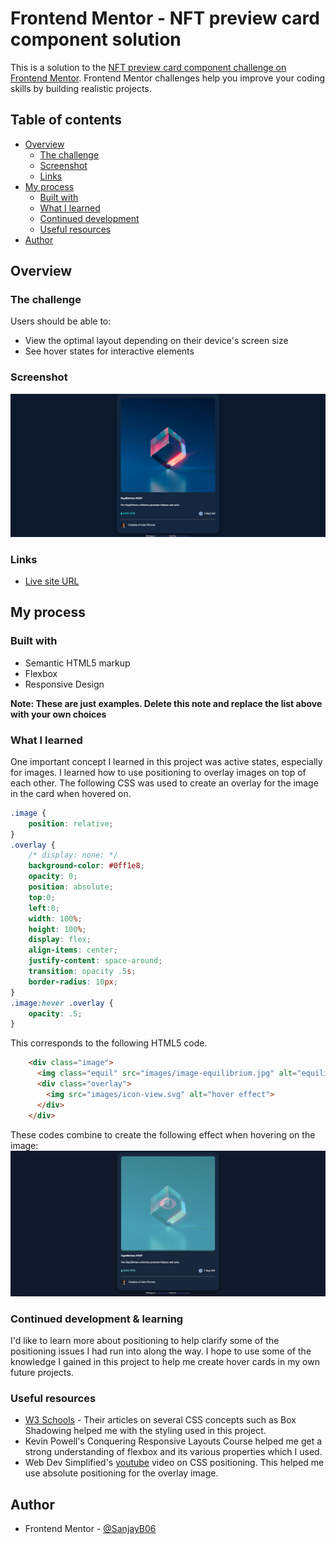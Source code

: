 # Frontend Mentor - NFT preview card component solution

This is a solution to the [NFT preview card component challenge on Frontend Mentor](https://www.frontendmentor.io/challenges/nft-preview-card-component-SbdUL_w0U). Frontend Mentor challenges help you improve your coding skills by building realistic projects. 

## Table of contents

- [Overview](#overview)
  - [The challenge](#the-challenge)
  - [Screenshot](#screenshot)
  - [Links](#links)
- [My process](#my-process)
  - [Built with](#built-with)
  - [What I learned](#what-i-learned)
  - [Continued development](#continued-development)
  - [Useful resources](#useful-resources)
- [Author](#author)


## Overview

### The challenge

Users should be able to:

- View the optimal layout depending on their device's screen size
- See hover states for interactive elements

### Screenshot

![](images/screenshot.png)

### Links
- [Live site URL](https://nft-hover-cart-smb.netlify.app/)

## My process

### Built with

- Semantic HTML5 markup
- Flexbox
- Responsive Design

**Note: These are just examples. Delete this note and replace the list above with your own choices**

### What I learned

One important concept I learned in this project was active states, especially for images. I learned how to use positioning to overlay images on top of each other. The following CSS was used to create an overlay for the image in the card when hovered on. 

```css
.image {
    position: relative;
}
.overlay {
    /* display: none; */
    background-color: #0ff1e8;
    opacity: 0;
    position: absolute;
    top:0;
    left:0;
    width: 100%;
    height: 100%;
    display: flex;
    align-items: center;
    justify-content: space-around;
    transition: opacity .5s;
    border-radius: 10px;
}
.image:hover .overlay {
    opacity: .5;
}
```
This corresponds to the following HTML5 code.
```html
    <div class="image">
      <img class="equil" src="images/image-equilibrium.jpg" alt="equilibrium">
      <div class="overlay">
        <img src="images/icon-view.svg" alt="hover effect">
      </div>
    </div>
```
These codes combine to create the following effect when hovering on the image:
![](images/myactivestate.png)


### Continued development & learning

I'd like to learn more about positioning to help clarify some of the positioning issues I had run into along the way. I hope to use some of the knowledge I gained in this project to help me create hover cards in my own future projects.  

### Useful resources

- [W3 Schools](https://www.w3schools.com) - Their articles on several CSS concepts such as Box Shadowing helped me with the styling used in this project. 
- Kevin Powell's Conquering Responsive Layouts Course helped me get a strong understanding of flexbox and its various properties which I used.
- Web Dev Simplified's [youtube](https://www.google.com/url?sa=t&rct=j&q=&esrc=s&source=web&cd=&cad=rja&uact=8&ved=2ahUKEwjz_ZK9-630AhUzO30KHUljDMkQwqsBegQIAxAB&url=https%3A%2F%2Fwww.youtube.com%2Fwatch%3Fv%3Djx5jmI0UlXU&usg=AOvVaw05-mcMxRgXinlRZjFQv5-l) video on CSS positioning. This helped me use absolute positioning for the overlay image. 


## Author

- Frontend Mentor - [@SanjayB06](https://www.frontendmentor.io/profile/SanjayB06)
